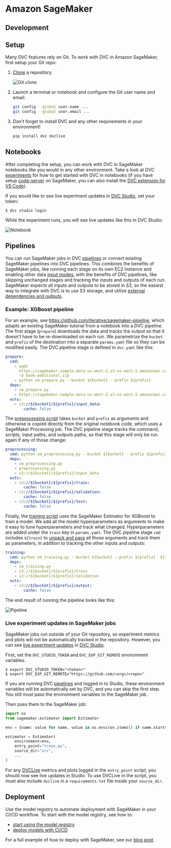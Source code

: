 # Amazon SageMaker

## Development

## Setup

Many DVC features rely on Git. To work with DVC in Amazon SageMaker, first setup
your Git repo:

1. [Clone] a repository.

   ![Git clone](/img/sagemaker-git-clone.gif)

2. Launch a terminal or notebook and configure the Git user name and email:

   ```bash
   git config --global user.name ...
   git config --global user.email ...
   ```

3. Don't forget to install DVC and any other requirements in your environment!

   ```bash
   pip install dvc dvclive
   ```

## Notebooks

After completing the setup, you can work with DVC in SageMaker notebooks like
you would in any other environment. Take a look at DVC [experiments] for how to
get started with DVC in notebooks (if you have setup [code-server] on SageMaker,
you can also install the [DVC extension for VS Code]).

If you would like to see live experiment updates in [DVC Studio], set your token:

```cli
$ dvc studio login
```

While the experiment runs, you will see live updates like this in DVC Studio:

![Notebook](/img/sagemaker-notebook.gif)

## Pipelines

You can run SageMaker jobs in DVC [pipelines] or convert existing SageMaker
pipelines into DVC pipelines. This combines the benefits of SageMaker jobs, like
running each stage on its own EC2 instance and enabling other data
[input modes](https://docs.aws.amazon.com/sagemaker/latest/dg/model-access-training-data.html),
with the benefits of DVC pipelines, like skipping unchanged stages and tracking
the inputs and outputs of each run. SageMaker expects all inputs and outputs to
be stored in S3, so the easiest way to integrate with DVC is to use S3 storage,
and utilize [external dependencies and outputs].

### Example: XGBoost pipeline

For an example, see https://github.com/iterative/sagemaker-pipeline, which
adapts an existing SageMaker tutorial from a notebook into a DVC pipeline. The
first stage (`prepare`) downloads the data and tracks the output so that it
doesn't have to be re-downloaded on each run. We parametrize the `bucket` and
`prefix` of the destination into a separate `params.yaml` file so they can be
modified easily. The DVC pipeline stage is defined in `dvc.yaml` like this:

```yaml
prepare:
  cmd:
    - wget
      https://sagemaker-sample-data-us-west-2.s3-us-west-2.amazonaws.com/autopilot/direct_marketing/bank-additional.zip
      -O bank-additional.zip
    - python sm_prepare.py --bucket ${bucket} --prefix ${prefix}
  deps:
    - sm_prepare.py
    - https://sagemaker-sample-data-us-west-2.s3-us-west-2.amazonaws.com/autopilot/direct_marketing/bank-additional.zip
  outs:
    - s3://${bucket}/${prefix}/input_data:
        cache: false
```

The [preprocessing script] takes `bucket` and `prefix` as arguments and otherwise
is copied directly from the original notebook code, which uses a SageMaker Processing
job. The DVC pipeline stage tracks the command, scripts, input paths, and outputs
paths, so that this stage will only be run again if any of those change:

```yaml
preprocessing:
  cmd: python sm_preprocessing.py --bucket ${bucket} --prefix ${prefix}
  deps:
    - sm_preprocessing.py
    - preprocessing.py
    - s3://${bucket}/${prefix}/input_data
  outs:
    - s3://${bucket}/${prefix}/train:
        cache: false
    - s3://${bucket}/${prefix}/validation:
        cache: false
    - s3://${bucket}/${prefix}/test:
        cache: false
```

Finally, the [training script] uses the SageMaker Estimator for XGBoost to train
a model. We add all the model hyperparameters as arguments to make it easy to tune
hyperparameters and track what changed. Hyperparameters are added under the `train`
key in `params.yaml`. The DVC pipeline stage `cmd` includes `${train}` to [unpack and pass](https://dvc.org/doc/user-guide/project-structure/dvcyaml-files#dictionary-unpacking)
all those arguments and track them as parameters, in addition to tracking the other
inputs and outputs:

```yaml
training:
  cmd: python sm_training.py --bucket ${bucket} --prefix ${prefix}  ${train}
  deps:
    - sm_training.py
    - s3://${bucket}/${prefix}/train
    - s3://${bucket}/${prefix}/validation
  outs:
    - s3://${bucket}/${prefix}/output:
        cache: false
```

The end result of running the pipeline looks like this:

![Pipeline](/img/sagemaker-pipeline.png)

### Live experiment updates in SageMaker jobs

SageMaker jobs run outside of your Git repository, so experiment metrics and
plots will not be automatically tracked in the repository. However, you can see
[live experiment updates] in [DVC Studio].

First, set the `DVC_STUDIO_TOKEN` and `DVC_EXP_GIT_REMOTE` environment
variables.

```cli
$ export DVC_STUDIO_TOKEN="<token>"
$ export DVC_EXP_GIT_REMOTE="https://github.com/<org>/<repo>"
```

<admon type="tip">

If you are running DVC [pipelines] and logged in to Studio, these environment
variables will be automatically set by DVC, and you can skip the first step. You
still must pass the environment variables to the SageMaker job.

</admon>

Then pass them to the SageMaker job:

```python
import os
from sagemaker.estimator import Estimator

env = {name: value for name, value in os.environ.items() if name.startswith("DVC")}

estimator = Estimator(
    environment=env,
    entry_point="train.py",
    source_dir="src",
    ...
)
```

For any [DVCLive] metrics and plots logged in the `entry_point` script, you
should now see live updates in Studio. To use DVCLive in the script, you must
also include `dvclive` in a `requirements.txt` file inside your `source_dir`.

[DVCLive]: /doc/dvclive

## Deployment

Use the <abbr>model registry</abbr> to automate deployment with SageMaker in
your CI/CD workflow. To start with the model registry, see how to:

- [start using the model registry]
- [deploy models with CI/CD]

For a full example of how to deploy with SageMaker, see our [blog post].

[experiments]: /doc/start/experiments
[clone]: https://docs.aws.amazon.com/sagemaker/latest/dg/studio-tasks-git.html
[code-server]:
  https://aws.amazon.com/blogs/machine-learning/host-code-server-on-amazon-sagemaker/
[dvc extension for vs code]: /doc/vs-code-extension
[live experiment updates]:
  /doc/studio/user-guide/experiments/live-metrics-and-plots
[dvc studio]: https://studio.datachain.ai
[dvc config]: /doc/user-guide/project-structure/configuration#studio
[pipelines]: /doc/user-guide/pipelines
[external dependencies and outputs]:
  /doc/user-guide/pipelines/external-dependencies-and-outputs
[preprocessing script]:
  https://github.com/iterative/sagemaker-pipeline/blob/main/sm_preprocessing.py
[training script]:
  https://github.com/iterative/sagemaker-pipeline/blob/main/sm_training.py
[start using the model registry]: /doc/start/model-registry
[deploy models with ci/cd]: /doc/start/model-registry/model-cicd
[triggering sagemaker deployment]:
  https://github.com/iterative/example-get-started-experiments/blob/main/.github/workflows/deploy-model-sagemaker.yml
[deploying sagemaker endpoints]:
  https://github.com/iterative/example-get-started-experiments/blob/main/sagemaker/deploy_model.py
[blog post]: https://iterative.ai/blog/sagemaker-model-deployment
